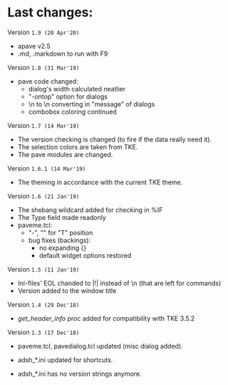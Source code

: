 # Last changes:


Version `1.9 (20 Apr'20)`

  - apave v2.5
  - .md, .markdown to run with F9


Version `1.8 (31 Mar'19)`

  - pave code changed:
    - dialog's width calculated neatlier
    - "-ontop" option for dialogs
    - \\n to \n converting in "message" of dialogs
    - combobox coloring continued


Version `1.7 (14 Mar'19)`

  - The version checking is changed (to fire if the data really need it).
  - The selection colors are taken from TKE.
  - The pave modules are changed.


Version `1.6.1 (14 Mar'19)`

  - The theming in accordance with the current TKE theme.


Version `1.6 (21 Jan'19)`

  - The shebang wildcard added for checking in %IF
  - The Type field made readonly
  - paveme.tcl:
    - "-", "" for "T" position
    - bug fixes (backings):
      - no expanding \{\}
      - default widget options restored


Version `1.5 (11 Jan'19)`

  - Ini-files' EOL chanded to |!| instead of \\n (that are left for commands)
  - Version added to the window title


Version `1.4 (29 Dec'18)`

  - *get_header_info* proc added for compatibility with TKE 3.5.2


Version `1.3 (17 Dec'18)`

  - paveme.tcl, pavedialog.tcl updated (misc dialog added).

  - adsh_*.ini updated for shortcuts.

  - adsh_*.ini has no version strings anymore.

